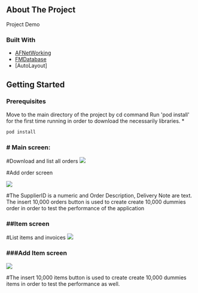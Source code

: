 

<!-- ABOUT THE PROJECT -->
## About The Project

 Project Demo

### Built With

* [AFNetWorking](https://github.com/AFNetworking/AFNetworking)
* [FMDatabase](https://github.com/ccgus/fmdb)
* [AutoLayout]

<!-- GETTING STARTED -->
## Getting Started

### Prerequisites

Move to the main directory of the project by cd command
Run 'pod install' for the first time running in order to download the necessarily libraries.
* 
  ```sh
  pod install 
  ```

<!-- USAGE EXAMPLES -->
<h3># Main screen: </h3>
#Download and list all orders
  <a href="">
    <img src="https://i.ibb.co/H2vyPqD/Simulator-Screen-Shot-i-Phone-11-Pro-2021-09-05-at-05-20-47.png">
  </a>

#Add order screen

  <a href="">
    <img src="https://i.ibb.co/Y8kwR2b/Simulator-Screen-Shot-i-Phone-11-Pro-2021-09-05-at-05-20-50.png">
  </a>

#The SupplierID is a numeric and Order Description, Delivery Note are text.
The insert 10,000 orders button is used to create create 10,000 dummies order in order to test the performance of the application


<h3>##Item screen</h3>

#List items and invoices
   <a href="">
    <img src="https://i.ibb.co/fnQzsHx/Simulator-Screen-Shot-i-Phone-11-Pro-2021-09-05-at-05-21-16.png">
  </a>
<h3>###Add Item screen</h3>
   <a href="">
    <img src="https://i.ibb.co/VSZj1Pz/Simulator-Screen-Shot-i-Phone-11-Pro-2021-09-05-at-05-21-19.png">
  </a>

#The insert 10,000 items button is used to create create 10,000 dummies items in order to test the performance as well.

